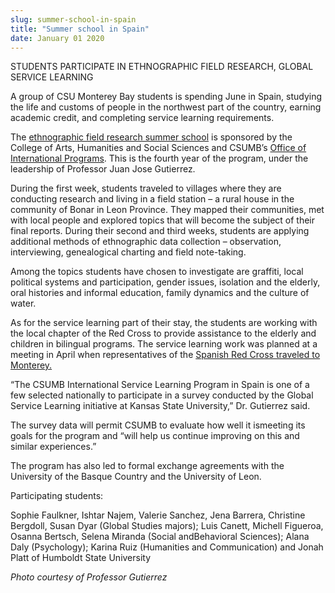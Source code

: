 ```yaml
---
slug: summer-school-in-spain
title: "Summer school in Spain"
date: January 01 2020
---
```


 
<p>
  STUDENTS PARTICIPATE IN ETHNOGRAPHIC FIELD RESEARCH, GLOBAL SERVICE LEARNING
</p>
<p>
  A group of CSU Monterey Bay students is spending June in Spain, studying the
  life and customs of people in the northwest part of the country, earning
  academic credit, and completing service learning requirements.
</p>
<p>
  The
  <a
    href="https://csumb.edu/educationabroad/csumb&#45;faculty&#45;led&#45;program&#45;le%C3%B3n&#45;summer?_search=Leon%2C+Spain"
    >ethnographic field research summer school</a
  >
  is sponsored by the College of Arts, Humanities and Social Sciences and
  CSUMB’s
  <a href="https://csumb.edu/educationabroad"
    >Office of International Programs</a
  >. This is the fourth year of the program, under the leadership of Professor
  Juan Jose Gutierrez.
</p>
<p>
  During the first week, students traveled to villages where they are conducting
  research and living in a field station – a rural house in the community of
  Bonar in Leon Province. They mapped their communities, met with local people
  and explored topics that will become the subject of their final reports.
  During their second and third weeks, students are applying additional methods
  of ethnographic data collection – observation, interviewing, genealogical
  charting and field note&#45;taking.
</p>
<p>
  Among the topics students have chosen to investigate are graffiti, local
  political systems and participation, gender issues, isolation and the elderly,
  oral histories and informal education, family dynamics and the culture of
  water.
</p>
<p>
  As for the service learning part of their stay, the students are working with
  the local chapter of the Red Cross to provide assistance to the elderly and
  children in bilingual programs. The service learning work was planned at a
  meeting in April when representatives of the
  <a
    href="https://csumb.edu/news/international&#45;service&#45;learning&#45;focus&#45;workshop?_search=Red+Cross+and+Spain"
    >Spanish Red Cross traveled to Monterey.</a
  >
</p>
<p>
  “The CSUMB International Service Learning Program in Spain is one of a few
  selected nationally to participate in a survey conducted by the Global Service
  Learning initiative at Kansas State University,” Dr. Gutierrez said.
</p>
<p>
  The survey data will permit CSUMB to evaluate how well it ismeeting its goals
  for the program and “will help us continue improving on this and similar
  experiences.”
</p>
<p>
  The program has also led to formal exchange agreements with the University of
  the Basque Country and the University of Leon.
</p>
<p>Participating students:</p>
<p>
  Sophie Faulkner, Ishtar Najem, Valerie Sanchez, Jena Barrera, Christine
  Bergdoll, Susan Dyar &#40;Global Studies majors&#41;; Luis Canett, Michell
  Figueroa, Osanna Bertsch, Selena Miranda &#40;Social andBehavioral
  Sciences&#41;; Alana Daly &#40;Psychology&#41;; Karina Ruiz &#40;Humanities
  and Communication&#41; and Jonah Platt of Humboldt State University
</p>
<p><em>Photo courtesy of Professor Gutierrez</em></p>
 

